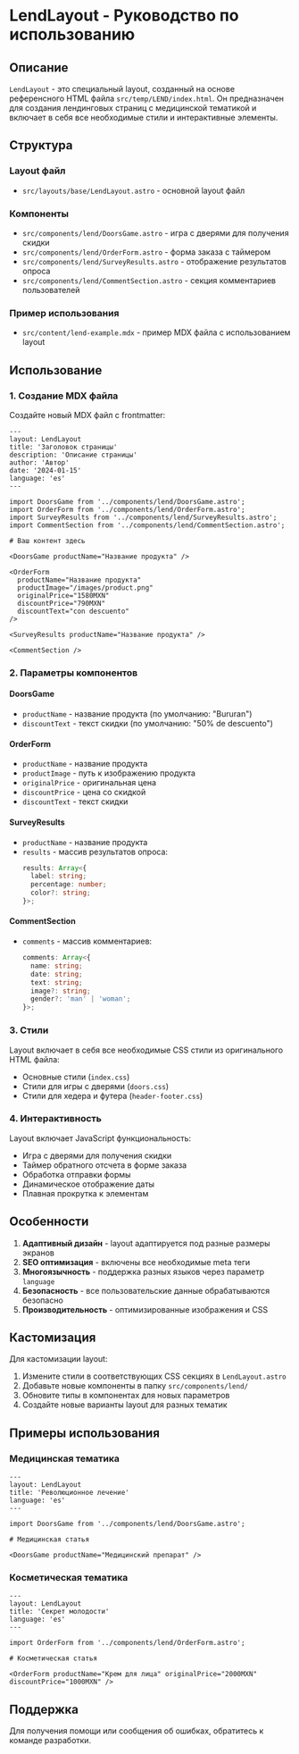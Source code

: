 # LendLayout - Руководство по использованию

## Описание

`LendLayout` - это специальный layout, созданный на основе референсного HTML файла `src/temp/LEND/index.html`. Он предназначен для создания лендинговых страниц с медицинской тематикой и включает в себя все необходимые стили и интерактивные элементы.

## Структура

### Layout файл

- `src/layouts/base/LendLayout.astro` - основной layout файл

### Компоненты

- `src/components/lend/DoorsGame.astro` - игра с дверями для получения скидки
- `src/components/lend/OrderForm.astro` - форма заказа с таймером
- `src/components/lend/SurveyResults.astro` - отображение результатов опроса
- `src/components/lend/CommentSection.astro` - секция комментариев пользователей

### Пример использования

- `src/content/lend-example.mdx` - пример MDX файла с использованием layout

## Использование

### 1. Создание MDX файла

Создайте новый MDX файл с frontmatter:

```mdx
---
layout: LendLayout
title: 'Заголовок страницы'
description: 'Описание страницы'
author: 'Автор'
date: '2024-01-15'
language: 'es'
---

import DoorsGame from '../components/lend/DoorsGame.astro';
import OrderForm from '../components/lend/OrderForm.astro';
import SurveyResults from '../components/lend/SurveyResults.astro';
import CommentSection from '../components/lend/CommentSection.astro';

# Ваш контент здесь

<DoorsGame productName="Название продукта" />

<OrderForm
  productName="Название продукта"
  productImage="/images/product.png"
  originalPrice="1580MXN"
  discountPrice="790MXN"
  discountText="con descuento"
/>

<SurveyResults productName="Название продукта" />

<CommentSection />
```

### 2. Параметры компонентов

#### DoorsGame

- `productName` - название продукта (по умолчанию: "Bururan")
- `discountText` - текст скидки (по умолчанию: "50% de descuento")

#### OrderForm

- `productName` - название продукта
- `productImage` - путь к изображению продукта
- `originalPrice` - оригинальная цена
- `discountPrice` - цена со скидкой
- `discountText` - текст скидки

#### SurveyResults

- `productName` - название продукта
- `results` - массив результатов опроса:
  ```typescript
  results: Array<{
    label: string;
    percentage: number;
    color?: string;
  }>;
  ```

#### CommentSection

- `comments` - массив комментариев:
  ```typescript
  comments: Array<{
    name: string;
    date: string;
    text: string;
    image?: string;
    gender?: 'man' | 'woman';
  }>;
  ```

### 3. Стили

Layout включает в себя все необходимые CSS стили из оригинального HTML файла:

- Основные стили (`index.css`)
- Стили для игры с дверями (`doors.css`)
- Стили для хедера и футера (`header-footer.css`)

### 4. Интерактивность

Layout включает JavaScript функциональность:

- Игра с дверями для получения скидки
- Таймер обратного отсчета в форме заказа
- Обработка отправки формы
- Динамическое отображение даты
- Плавная прокрутка к элементам

## Особенности

1. **Адаптивный дизайн** - layout адаптируется под разные размеры экранов
2. **SEO оптимизация** - включены все необходимые meta теги
3. **Многоязычность** - поддержка разных языков через параметр `language`
4. **Безопасность** - все пользовательские данные обрабатываются безопасно
5. **Производительность** - оптимизированные изображения и CSS

## Кастомизация

Для кастомизации layout:

1. Измените стили в соответствующих CSS секциях в `LendLayout.astro`
2. Добавьте новые компоненты в папку `src/components/lend/`
3. Обновите типы в компонентах для новых параметров
4. Создайте новые варианты layout для разных тематик

## Примеры использования

### Медицинская тематика

```mdx
---
layout: LendLayout
title: 'Революционное лечение'
language: 'es'
---

import DoorsGame from '../components/lend/DoorsGame.astro';

# Медицинская статья

<DoorsGame productName="Медицинский препарат" />
```

### Косметическая тематика

```mdx
---
layout: LendLayout
title: 'Секрет молодости'
language: 'es'
---

import OrderForm from '../components/lend/OrderForm.astro';

# Косметическая статья

<OrderForm productName="Крем для лица" originalPrice="2000MXN" discountPrice="1000MXN" />
```

## Поддержка

Для получения помощи или сообщения об ошибках, обратитесь к команде разработки.

